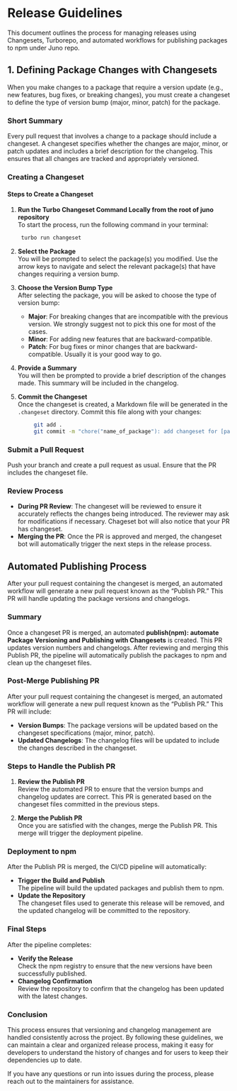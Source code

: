 # Release Guidelines

This document outlines the process for managing releases using Changesets, Turborepo, and automated workflows for publishing packages to npm under Juno repo.

## 1. Defining Package Changes with Changesets

When you make changes to a package that require a version update (e.g., new features, bug fixes, or breaking changes), you must create a changeset to define the type of version bump (major, minor, patch) for the package.

### Short Summary

Every pull request that involves a change to a package should include a changeset. A changeset specifies whether the changes are major, minor, or patch updates and includes a brief description for the changelog. This ensures that all changes are tracked and appropriately versioned.

### Creating a Changeset

#### Steps to Create a Changeset

1. **Run the Turbo Changeset Command Locally from the root of juno repository**  
   To start the process, run the following command in your terminal:

   ```bash
    turbo run changeset
   ```

2. **Select the Package**  
   You will be prompted to select the package(s) you modified. Use the arrow keys to navigate and select the relevant package(s) that have changes requiring a version bump.

3. **Choose the Version Bump Type**  
   After selecting the package, you will be asked to choose the type of version bump:

   - **Major**: For breaking changes that are incompatible with the previous version. We strongly suggest not to pick this one for most of the cases.
   - **Minor**: For adding new features that are backward-compatible.
   - **Patch**: For bug fixes or minor changes that are backward-compatible. Usually it is your good way to go.

4. **Provide a Summary**  
   You will then be prompted to provide a brief description of the changes made. This summary will be included in the changelog.

5. **Commit the Changeset**  
   Once the changeset is created, a Markdown file will be generated in the `.changeset` directory. Commit this file along with your changes:

   ```bash
        git add .
        git commit -m "chore("name_of_package"): add changeset for [package-name]"
   ```

### Submit a Pull Request

Push your branch and create a pull request as usual. Ensure that the PR includes the changeset file.

### Review Process

- **During PR Review**: The changeset will be reviewed to ensure it accurately reflects the changes being introduced. The reviewer may ask for modifications if necessary. Chageset bot will also notice that your PR has changeset.
- **Merging the PR**: Once the PR is approved and merged, the changeset bot will automatically trigger the next steps in the release process.

## Automated Publishing Process

After your pull request containing the changeset is merged, an automated workflow will generate a new pull request known as the “Publish PR.” This PR will handle updating the package versions and changelogs.

### Summary

Once a changeset PR is merged, an automated
**publish(npm): automate Package Versioning and Publishing with Changesets** is created. This PR updates version numbers and changelogs. After reviewing and merging this Publish PR, the pipeline will automatically publish the packages to npm and clean up the changeset files.

### Post-Merge Publishing PR

After your pull request containing the changeset is merged, an automated workflow will generate a new pull request known as the “Publish PR.” This PR will include:

- **Version Bumps**: The package versions will be updated based on the changeset specifications (major, minor, patch).
- **Updated Changelogs**: The changelog files will be updated to include the changes described in the changeset.

### Steps to Handle the Publish PR

1. **Review the Publish PR**  
   Review the automated PR to ensure that the version bumps and changelog updates are correct. This PR is generated based on the changeset files committed in the previous steps.

2. **Merge the Publish PR**  
   Once you are satisfied with the changes, merge the Publish PR. This merge will trigger the deployment pipeline.

### Deployment to npm

After the Publish PR is merged, the CI/CD pipeline will automatically:

- **Trigger the Build and Publish**  
  The pipeline will build the updated packages and publish them to npm.
- **Update the Repository**  
  The changeset files used to generate this release will be removed, and the updated changelog will be committed to the repository.

### Final Steps

After the pipeline completes:

- **Verify the Release**  
  Check the npm registry to ensure that the new versions have been successfully published.
- **Changelog Confirmation**  
  Review the repository to confirm that the changelog has been updated with the latest changes.

### Conclusion

This process ensures that versioning and changelog management are handled consistently across the project. By following these guidelines, we can maintain a clear and organized release process, making it easy for developers to understand the history of changes and for users to keep their dependencies up to date.

If you have any questions or run into issues during the process, please reach out to the maintainers for assistance.
